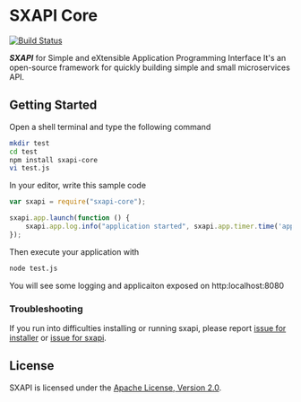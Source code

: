 SXAPI Core
==========

[![Build Status](https://travis-ci.org/startxfr/sxapi-core.svg?branch=v0.0.16-npm)](https://travis-ci.org/startxfr/sxapi-core)

***SXAPI*** for Simple and eXtensible Application Programming Interface 
It's an open-source framework for quickly building simple and small microservices API.


Getting Started
---------------

Open a shell terminal and type the following command
```bash
mkdir test
cd test
npm install sxapi-core
vi test.js
```

In your editor, write this sample code
```javascript
var sxapi = require("sxapi-core");

sxapi.app.launch(function () {
    sxapi.app.log.info("application started", sxapi.app.timer.time('app'));
});
```

Then execute your application with
```bash
node test.js
```

You will see some logging and applicaiton exposed on http:localhost:8080


### Troubleshooting

If you run into difficulties installing or running sxapi, please report [issue for installer](https://github.com/startxfr/sxapi-installer/issues/new) or  [issue for sxapi](https://github.com/startxfr/sxapi-core/issues/new).

License
-------

SXAPI is licensed under the [Apache License, Version 2.0](http://www.apache.org/licenses/).